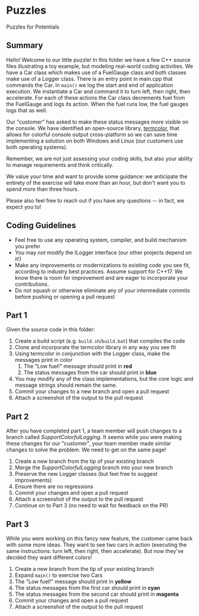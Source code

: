 # Puzzles
Puzzles for Potentials

## Summary
Hello! Welcome to our little puzzle! In this folder we have a few C++ source files illustrating a toy example, but modeling real-world coding activities. We have a Car class which makes use of a FuelGauge class and both classes make use of a Logger class. There is an entry point in main.cpp that commands the Car. In `main()` we log the start and end of application execution. We instantiate a Car and command it to turn left, then right, then accelerate. For each of these actions the Car class decrements fuel from the FuelGauge and logs its action. When the fuel runs low, the fuel gauges logs that as well.

Our "customer" has asked to make these status messages more visible on the console. We have identified an open-source library, [termcolor](https://github.com/ikalnytskyi/termcolor), that allows for colorful console output cross-platform so we can save time implementing a solution on both Windows and Linux (our customers use both operating systems).

Remember, we are not just assessing your coding skills, but also your ability to manage requirements and think critically.

We value your time and want to provide some guidance: we anticipate the entirety of the exercise will take more than an hour, but don't want you to spend more than three hours.

Please also feel free to reach out if you have any questions -- in fact, we expect you to!

## Coding Guidelines
* Feel free to use any operating system, compiler, and build mechanism you prefer
* You may *not* modify the ILogger interface (our other projects depend on it!)
* Make any improvements or modernizations to existing code you see fit, according to industry best practices. Assume support for C++17. We know there is room for improvement and are eager to incorporate your contributions.
* Do not squash or otherwise eliminate any of your intermediate commits before pushing or opening a pull request

## Part 1
Given the source code in this folder:
1. Create a build script (e.g. `build.sh`/`build.bat`) that compiles the code
1. Clone and incorporate the termcolor library in any way you see fit
1. Using termcolor in conjunction with the Logger class, make the messages print in color
    1. The "Low fuel!" message should print in **red**
    1. The status messages from the car should print in **blue**
1. You may modify any of the class implementations, but the core logic and message strings should remain the same.
1. Commit your changes to a new branch and open a pull request
1. Attach a screenshot of the output to the pull request

## Part 2
After you have completed part 1, a team member will push changes to a branch called *SupportColorfulLogging*. It seems while you were making these changes for our "customer", your team member made similar changes to solve the problem. We need to get on the same page!
1. Create a new branch from the tip of your existing branch
1. Merge the *SupportColorfulLogging* branch into your new branch
1. Preserve the new Logger classes (but feel free to suggest improvements)
1. Ensure there are no regressions
1. Commit your changes and open a pull request
1. Attach a screenshot of the output to the pull request
1. Continue on to Part 3 (no need to wait for feedback on the PR)

## Part 3
While you were working on this fancy new feature, the customer came back with some more ideas. They want to see two cars in action (executing the same instructions: turn left, then right, then accelerate). But now they've decided they want different colors!
1. Create a new branch from the tip of your existing branch
1. Expand `main()` to exercise two Cars
1. The "Low fuel!" message should print in **yellow**
1. The status messages from the first car should print in **cyan**
1. The status messages from the second car should print in **magenta**
1. Commit your changes and open a pull request
1. Attach a screenshot of the output to the pull request
